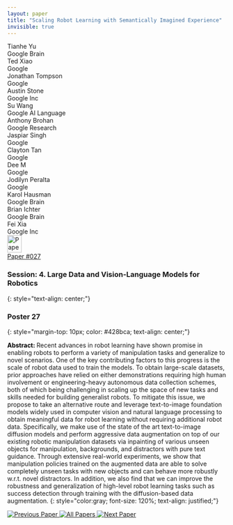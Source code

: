 ```yaml
---
layout: paper
title: "Scaling Robot Learning with Semantically Imagined Experience"
invisible: true
---
```

<div class="paper-authors">
<div class="paper-author-box">
    <div class="paper-author-name">Tianhe Yu</div>
    <div class="paper-author-uni">Google Brain</div>
</div>
<div class="paper-author-box">
    <div class="paper-author-name">Ted Xiao</div>
    <div class="paper-author-uni">Google</div>
</div>
<div class="paper-author-box">
    <div class="paper-author-name">Jonathan Tompson</div>
    <div class="paper-author-uni">Google</div>
</div>
<div class="paper-author-box">
    <div class="paper-author-name">Austin Stone</div>
    <div class="paper-author-uni">Google Inc</div>
</div>
<div class="paper-author-box">
    <div class="paper-author-name">Su Wang</div>
    <div class="paper-author-uni">Google AI Language</div>
</div>
<div class="paper-author-box">
    <div class="paper-author-name">Anthony Brohan</div>
    <div class="paper-author-uni">Google Research</div>
</div>
<div class="paper-author-box">
    <div class="paper-author-name">Jaspiar Singh</div>
    <div class="paper-author-uni">Google</div>
</div>
<div class="paper-author-box">
    <div class="paper-author-name">Clayton Tan</div>
    <div class="paper-author-uni">Google</div>
</div>
<div class="paper-author-box">
    <div class="paper-author-name">Dee M</div>
    <div class="paper-author-uni">Google</div>
</div>
<div class="paper-author-box">
    <div class="paper-author-name">Jodilyn Peralta</div>
    <div class="paper-author-uni">Google</div>
</div>
<div class="paper-author-box">
    <div class="paper-author-name">Karol Hausman</div>
    <div class="paper-author-uni">Google Brain</div>
</div>
<div class="paper-author-box">
    <div class="paper-author-name">Brian Ichter</div>
    <div class="paper-author-uni">Google Brain</div>
</div>
<div class="paper-author-box">
    <div class="paper-author-name">Fei Xia</div>
    <div class="paper-author-uni">Google Inc</div>
</div>

</div><div class="paper-pdf">
<div> <a href="http://www.roboticsproceedings.org/rss19/p027.pdf"><img src="{{ site.baseurl }}/images/paper_link.png" alt="Paper Website" width = "33"  height = "40"/></a> </div>
<div> <a href="http://www.roboticsproceedings.org/rss19/p027.pdf">Paper&nbsp;#027</a> </div>
</div>

### Session: 4. Large Data and Vision-Language Models for Robotics
{: style="text-align: center;"}

### Poster 27
{: style="margin-top: 10px; color: #428bca; text-align: center;"}

<b style="color: black;">Abstract: </b>Recent advances in robot learning have shown promise in enabling robots to perform a variety of manipulation tasks and generalize to novel scenarios. 
One of the key contributing factors to this progress is the scale of robot data used to train the models. To obtain large-scale datasets, prior approaches have relied on either demonstrations requiring high human involvement or engineering-heavy autonomous data collection schemes, both of which being challenging in scaling up the space of new tasks and skills needed for building generalist robots. 
To mitigate this issue, we propose to take an alternative route and leverage text-to-image foundation models widely used in computer vision and natural language processing to obtain meaningful data for robot learning without requiring additional robot data. Specifically, we make use of the state of the art text-to-image diffusion models and perform aggressive data augmentation on top of our existing robotic manipulation datasets via inpainting of various unseen objects for manipulation, backgrounds, and distractors with pure text guidance. Through extensive real-world experiments, we show that manipulation policies trained on the augmented data are able to solve completely unseen tasks with new objects and can behave more robustly w.r.t. novel distractors. In addition, we also find that we can improve the robustness and generalization of high-level robot learning tasks such as success detection through training with the diffusion-based data augmentation.
{: style="color:gray; font-size: 120%; text-align: justified;"}


<div class="paper-menu">
<a href="{{ site.baseurl }}/program/papers/026/"> <img src="{{ site.baseurl }}/images/previous_paper_icon.png" alt="Previous Paper" title="Previous Paper"/> </a>
<a href="{{ site.baseurl }}/program/papers"><img src="{{ site.baseurl }}/images/overview_icon.png" alt="All Papers" title="All Papers"/> </a>
<a href="{{ site.baseurl }}/program/papers/028/"> <img src="{{ site.baseurl }}/images/next_paper_icon.png" alt="Next Paper" title="Next Paper"/> </a>

</div>
